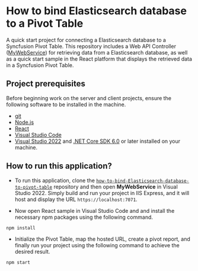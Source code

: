 # How to bind Elasticsearch database to a Pivot Table

A quick start project for connecting a Elasticsearch database to a Syncfusion Pivot Table. This repository includes a Web API Controller ([MyWebService](../MyWebService/)) for retrieving data from a Elasticsearch database, as well as a quick start sample in the React platform that displays the retrieved data in a Syncfusion Pivot Table.

## Project prerequisites

Before beginning work on the server and client projects, ensure the following software to be installed in the machine.

* [git](https://git-scm.com/downloads)
* [Node.js](https://nodejs.org/en/)
* [React](https://reactjs.org/)
* [Visual Studio Code](https://code.visualstudio.com/)
* [Visual Studio 2022](https://visualstudio.microsoft.com/downloads/ ) and [.NET Core SDK 6.0](https://dotnet.microsoft.com/en-us/download/dotnet/6.0) or later installed on your machine.

## How to run this application?

* To run this application, clone the [`how-to-bind-Elasticsearch-database-to-pivot-table`](https://github.com/SyncfusionExamples/how-to-bind-Elasticsearch-database-to-pivot-table) repository and then open **MyWebService** in Visual Studio 2022. Simply build and run your project in IIS Express, and it will host and display the URL `https://localhost:7071`.

*  Now open React sample in Visual Studio Code and and install the necessary npm packages using the following command.

```sh
npm install
```

* Initialize the Pivot Table, map the hosted URL, create a pivot report, and finally run your project using the following command to achieve the desired result.

```sh
npm start
```